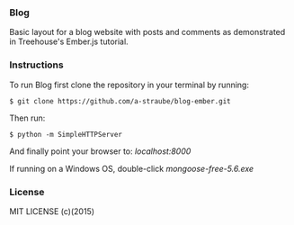 ### Blog
Basic layout for a blog website with posts and comments as demonstrated in Treehouse's Ember.js tutorial.

### Instructions
To run Blog first clone the repository in your terminal by running:
```
$ git clone https://github.com/a-straube/blog-ember.git
```
Then run:
```
$ python -m SimpleHTTPServer
```
And finally point your browser to: *localhost:8000*

If running on a Windows OS, double-click *mongoose-free-5.6.exe*

### License
MIT LICENSE (c)(2015)